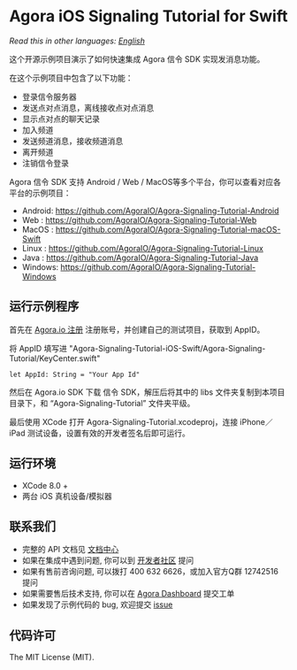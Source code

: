 # Agora iOS Signaling Tutorial for Swift

*Read this in other languages: [English](README.md)*

这个开源示例项目演示了如何快速集成 Agora 信令 SDK 实现发消息功能。

在这个示例项目中包含了以下功能：

- 登录信令服务器
- 发送点对点消息，离线接收点对点消息
- 显示点对点的聊天记录
- 加入频道
- 发送频道消息，接收频道消息
- 离开频道
- 注销信令登录

Agora 信令 SDK 支持 Android / Web / MacOS等多个平台，你可以查看对应各平台的示例项目：

- Android: https://github.com/AgoraIO/Agora-Signaling-Tutorial-Android
- Web    : https://github.com/AgoraIO/Agora-Signaling-Tutorial-Web
- MacOS  : https://github.com/AgoraIO/Agora-Signaling-Tutorial-macOS-Swift
- Linux  : https://github.com/AgoraIO/Agora-Signaling-Tutorial-Linux
- Java   : https://github.com/AgoraIO/Agora-Signaling-Tutorial-Java
- Windows: https://github.com/AgoraIO/Agora-Signaling-Tutorial-Windows


## 运行示例程序
首先在 [Agora.io 注册](https://dashboard.agora.io/cn/signup/) 注册账号，并创建自己的测试项目，获取到 AppID。

将 AppID 填写进 "Agora-Signaling-Tutorial-iOS-Swift/Agora-Signaling-Tutorial/KeyCenter.swift"

```
let AppId: String = "Your App Id"
```



然后在 Agora.io SDK 下载 信令 SDK，解压后将其中的 libs 文件夹复制到本项目目录下，和 “Agora-Signaling-Tutorial” 文件夹平级。

最后使用 XCode 打开 Agora-Signaling-Tutorial.xcodeproj，连接 iPhone／iPad 测试设备，设置有效的开发者签名后即可运行。

## 运行环境
* XCode 8.0 +
* 两台 iOS 真机设备/模拟器

## 联系我们
- 完整的 API 文档见 [文档中心](https://docs.agora.io/cn/)
- 如果在集成中遇到问题, 你可以到 [开发者社区](https://dev.agora.io/cn/) 提问
- 如果有售前咨询问题, 可以拨打 400 632 6626，或加入官方Q群 12742516 提问
- 如果需要售后技术支持, 你可以在 [Agora Dashboard](https://dashboard.agora.io) 提交工单
- 如果发现了示例代码的 bug, 欢迎提交 [issue](https://github.com/AgoraIO/Agora-Signaling-Tutorial-iOS-Swift/issues)

## 代码许可
The MIT License (MIT).

